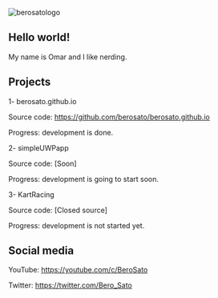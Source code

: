 ![berosatologo](https://user-images.githubusercontent.com/75726739/158963002-8232900d-677f-4c63-bb69-9a065cda69f6.png)

## Hello world!
My name is Omar and I like nerding.
## Projects 
1- berosato.github.io 

Source code: https://github.com/berosato/berosato.github.io

Progress: development is done.

2- simpleUWPapp

Source code: [Soon]

Progress: development is going to start soon.

3- KartRacing

Source code: [Closed source]

Progress: development is not started yet.
## Social media
YouTube: https://youtube.com/c/BeroSato

Twitter: https://twitter.com/Bero_Sato
